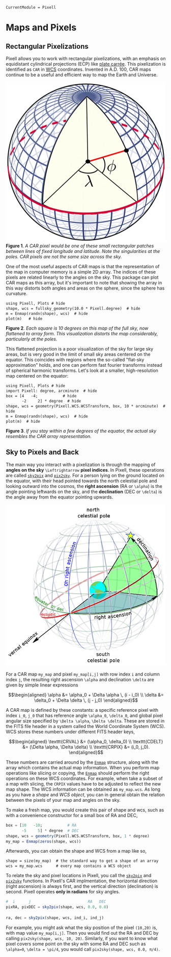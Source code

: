 
```@meta
CurrentModule = Pixell
```

# Maps and Pixels

## Rectangular Pixelizations

Pixell allows you to work with rectangular pixelizations, with an emphasis on equidistant cylindrical projections (ECP) like [plate carrée](https://pro.arcgis.com/en/pro-app/2.8/help/mapping/properties/plate-carree.htm). This pixelization is identified as `CAR` in [WCS](https://www.atnf.csiro.au/people/mcalabre/WCS/) coordinates. Invented in A.D. 100, CAR maps continue to be a useful and efficient way to map the Earth and Universe. 

![longitude and latitude on the sphere](assets/Latitude_and_longitude_graticule_on_a_sphere.svg)
**Figure 1**. *A CAR pixel would be one of these small rectangular patches between lines of fixed longitude and latitude. Note the singularities at the poles. CAR pixels are not the same size across the sky.*

One of the most useful aspects of CAR maps is that the representation of the map in computer memory is a simple 2D array. The indices of these pixels are related linearly to the angles on the sky. This package can plot CAR maps as this array, but it's important to note that showing the array in this way distorts both angles and areas on the sphere, since the sphere has curvature.

```@example intro
using Pixell, Plots # hide
shape, wcs = fullsky_geometry(10.0 * Pixell.degree)  # hide
m = Enmap(randn(shape), wcs)  # hide
plot(m)   # hide
```
**Figure 2**. *Each square is 10 degrees on this map of the full sky, now flattened to array form. This visualization distorts the map considerably, particularly at the poles.*

This flattened projection is a poor visualization of the sky for large sky areas, but is very good in the limit of small sky areas centered on the equator. This coincides with regions where the so-called "flat-sky approximation" holds, and one can perform fast fourier transforms instead of spherical harmonic transforms. Let's look at a smaller, high-resolution map centered on the equator:

```@example intro
using Pixell, Plots # hide
import Pixell: degree, arcminute  # hide
box = [4   -4;           # hide
       -2     2] * degree  # hide
shape, wcs = geometry(Pixell.WCS.WCSTransform, box, 10 * arcminute)  # hide
m = Enmap(randn(shape), wcs)  # hide
plot(m)  # hide
```
**Figure 3**. *If you stay within a few degrees of the equator, the actual sky resembles the CAR array representation.*

## Sky to Pixels and Back
The main way you interact with a pixelization is through the mapping of **angles on the sky** ``\Leftrightarrow`` **pixel indices**. In Pixell, these operations are called [`sky2pix`](@ref) and [`pix2sky`](@ref). For a person lying on the ground located on the equator, with their head pointed towards the north celestial pole and looking outward into the cosmos, the **right ascension** (RA or ``\alpha``) is the angle pointing leftwards on the sky, and the **declination** (DEC or ``\delta``) is the angle away from the equator pointing upwards.


![longitude and latitude on the sphere](assets/Ra_and_dec_on_celestial_sphere.png)

For a CAR map `my_map` and pixel `my_map[i,j]` with row index ``i`` and column index ``j``, the resulting right ascension ``\alpha`` and declination ``\delta`` are given by simple linear expressions

```math
\begin{aligned}
    \alpha &= \alpha_0 + \Delta \alpha \, (i - i_0)   \\
    \delta &= \delta_0 + \Delta \delta \, (j - j_0)  
\end{aligned}
```

A CAR map is defined by these constants: a specific reference pixel with index ``i_0``, ``j_0`` that has reference angle ``\alpha_0``, ``\delta_0``, and global pixel angular size specified by ``\Delta \alpha``, ``\Delta \delta``. These are stored in the FITS file header in a system called the World Coordinate System (WCS). WCS stores these numbers under different FITS header keys,

```math
\begin{aligned}
    \texttt{CRVAL} &= (\alpha_0, \delta_0)   \\
    \texttt{CDELT} &= (\Delta \alpha, \Delta \delta)   \\
    \texttt{CRPIX} &= (i_0, j_0).
\end{aligned}
```

These numbers are carried around by the [`Enmap`](@ref) structure, along with the array which contains the actual map information. When you perform map operations like slicing or copying, the [`Enmap`](@ref) should perform the right operations on these WCS coordinates. For example, when take a subset of a map with slicing, the `CRPIX` values have to be adjusted to reflect the new map shape. The WCS information can be obtained as `my_map.wcs`. As long as you have a *shape* and *WCS object*, you can in general obtain the relation between the pixels of your map and angles on the sky. 

To make a fresh map, you would create this pair of shape and wcs, such as with a convenience constructor for a small box of RA and DEC,
```julia
box = [10   -10;           # RA
       -5     5] * degree  # DEC
shape, wcs = geometry(Pixell.WCS.WCSTransform, box, 1 * degree)
my_map = Enmap(zeros(shape, wcs))
```

Afterwards, you can obtain the shape and WCS from a map like so,
```
shape = size(my_map)  # the standard way to get a shape of an array
wcs = my_map.wcs      # every map contains a WCS object
```

To relate the sky and pixel locations in Pixell, you call the [`sky2pix`](@ref) and [`pix2sky`](@ref) functions. In Pixell's CAR implmentation, the horizontal direction (right ascension) is always first, and the vertical direction (declination) is second. Pixell operates **only in radians** for sky angles.

```julia
#  i      j                         RA   DEC
pixRA, pixDEC = sky2pix(shape, wcs, 0.0, 0.0)

ra, dec = sky2pix(shape, wcs, ind_i, ind_j)
```

For example, you might ask what the sky position of the pixel `(10,20)` is, with map value `my_map[i,j]`. Then you would find out the RA and DEC by calling `pix2sky(shape, wcs, 10, 20)`. Similarly, if you want to know what pixel covers some point on the sky with some RA and DEC such as ``\alpha=0``, ``\delta = \pi/4``, you would call `pix2sky(shape, wcs, 0.0, π/4)`.



